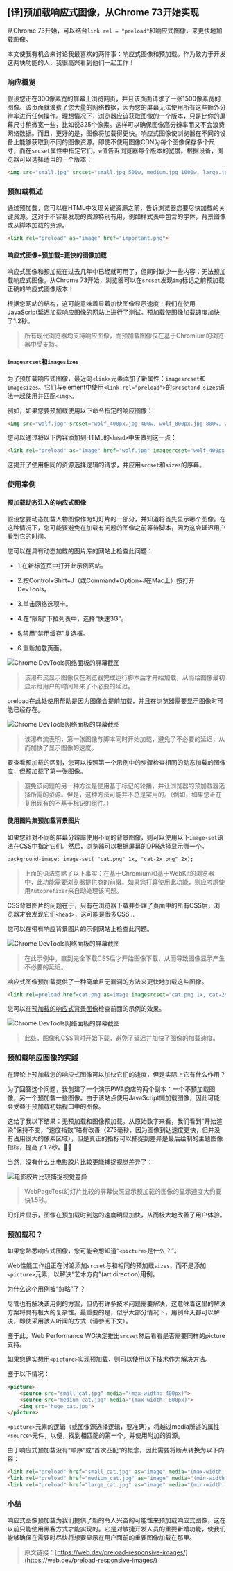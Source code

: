 ## [译]预加载响应式图像，从Chrome 73开始实现

从Chrome 73开始，可以结合`link rel = "preload"`和响应式图像，来更快地加载图像。

本文使我有机会来讨论我最喜欢的两件事：响应式图像和预加载。作为致力于开发这两块功能的人，我很高兴看到他们一起工作！

### 响应概览

假设您正在300像素宽的屏幕上浏览网页，并且该页面请求了一张1500像素宽的图像。该页面就浪费了您大量的网络数据，因为您的屏幕无法使用所有这些额外分辨率进行任何操作。理想情况下，浏览器应该获取图像的一个版本，只是比你的屏幕尺寸稍微宽一些，比如说325个像素。这样可以确保图像高分辨率而又不会浪费网络数据。而且，更好的是，图像将加载得更快。响应式图像使浏览器在不同的设备上能够获取到不同的图像资源。即使不使用图像CDN为每个图像保存多个尺寸，而在`srcset`属性中指定它们。`w`值告诉浏览器每个版本的宽度。根据设备，浏览器可以选择适当的一个版本：

```html
<img src="small.jpg" srcset="small.jpg 500w, medium.jpg 1000w, large.jpg 1500w" alt="…">
```

### 预加载概述

通过预加载，您可以在HTML中发现关键资源之前，告诉浏览器您要尽快加载的关键资源。这对于不容易发现的资源特别有用，例如样式表中包含的字体，背景图像或从脚本加载的资源。

```html
<link rel="preload" as="image" href="important.png">
```
#### 响应式图像+预加载=更快的图像加载

响应式图像和预加载在过去几年中已经就可用了，但同时缺少一些内容：无法预加载响应式图像。从Chrome 73开始，浏览器可以在`srcset`发现`img`标记之前预加载正确的响应式图像版本！

根据您网站的结构，这可能意味着显着加快图像显示速度！我们在使用JavaScript延迟加载响应图像的网站上进行了测试。预加载使图像加载速度加快了1.2秒。

> 所有现代浏览器均支持响应图像，而预加载图像仅在基于Chromium的浏览器中受支持。

#### `imagesrcset`和`imagesizes`

为了预加载响应式图像，最近向`<link>`元素添加了新属性：`imagesrcset`和`imagesizes`。它们与element中使用`<link rel="preload">`的`srcsetand sizes`语法一起使用并匹配`<img>`。

例如，如果您要预加载使用以下命令指定的响应图像：

```html
<img src="wolf.jpg" srcset="wolf_400px.jpg 400w, wolf_800px.jpg 800w, wolf_1600px.jpg 1600w" sizes="50vw" alt="A rad wolf">
```

您可以通过将以下内容添加到HTML的`<head>`中来做到这一点：

```html
<link rel="preload" as="image" href="wolf.jpg" imagesrcset="wolf_400px.jpg 400w, wolf_800px.jpg 800w, wolf_1600px.jpg 1600w" imagesizes="50vw">
```

这揭开了使用相同的资源选择逻辑的请求，并应用`srcset`和`sizes`的序幕。

### 使用案例

#### 预加载动态注入的响应式图像

假设您要动态加载人物图像作为幻灯片的一部分，并知道将首先显示哪个图像。在这种情况下，您可能要避免在加载有问题的图像之前等待脚本，因为这会延迟用户看到它的时间。

您可以在具有动态加载的图片库的网站上检查此问题：

- 1.在新标签页中打开此示例网站。

- 2.按Control+Shift+J（或Command+Option+J在Mac上）按打开DevTools。

- 3.单击网络选项卡。

- 4.在“限制”下拉列表中，选择“快速3G”。

- 5.禁用“禁用缓存”复选框。

- 6.重新加载页面。

![Chrome DevTools网络面板的屏幕截图](https://github.com/yzsunlei/javascript-article-translate/blob/master/images/2019/02/2019103001.png?raw=true)

> 该瀑布流显示图像仅在浏览器完成运行脚本后才开始加载，从而给图像最初显示给用户的时间带来了不必要的延迟。

preload在此处使用帮助是因为图像会提前加载，并且在浏览器需要显示图像时可能已经存在。

![Chrome DevTools网络面板的屏幕截图](https://github.com/yzsunlei/javascript-article-translate/blob/master/images/2019/02/2019103002.png?raw=true)

> 该瀑布流表明，第一张图像与脚本同时开始加载，避免了不必要的延迟，从而加快了显示图像的速度。

要查看预加载的区别，您可以按照第一个示例中的步骤检查相同的动态加载的图像库，但预加载了第一张图像。

> 避免该问题的另一种方法是使用基于标记的轮播，并让浏览器的预加载器选择所需的资源。但是，这种方法可能并不总是实用的。（例如，如果您正在复用现有的不基于标记的组件。）

#### 使用图片集预加载背景图片

如果您针对不同的屏幕分辨率使用不同的背景图像，则可以使用以下`image-set`语法在CSS中指定它们。然后，浏览器可以根据屏幕的DPR选择显示哪一个。

```html
background-image: image-set( "cat.png" 1x, "cat-2x.png" 2x);
```

> 上面的语法忽略了以下事实：在基于Chromium和基于WebKit的浏览器中，此功能需要浏览器提供商的前缀。如果您打算使用此功能，则应考虑使用`Autoprefixer`来自动处理该问题。

CSS背景图片的问题在于，只有在浏览器下载并处理了页面中的所有CSS后，浏览器才会发现它们`<head>`，这可能是很多CSS…

您可以在带有响应背景图片的示例网站上检查此问题。

![Chrome DevTools网络面板的屏幕截图](https://github.com/yzsunlei/javascript-article-translate/blob/master/images/2019/02/2019103003.png?raw=true)

> 在此示例中，直到完全下载CSS后才开始图像下载，从而导致图像显示产生不必要的延迟。

响应式图像预加载提供了一种简单且无漏洞的方法来更快地加载这些图像。

```html
<link rel=preload href=cat.png as=image imagesrcset="cat.png 1x, cat-2x.png 2x">
```

您可以在[预加载的响应式背景图像](https://responsive-preload.glitch.me/background_preload.html)检查前面的示例的效果。

![Chrome DevTools网络面板的屏幕截图](https://github.com/yzsunlei/javascript-article-translate/blob/master/images/2019/02/2019103004.png?raw=true)

> 此处，图像和CSS同时开始下载，避免了延迟并加快了图像的加载速度。

### 预加载响应图像的实践

在理论上预加载您的响应式图像可以加快它们的速度，但是实际上它有什么作用？

为了回答这个问题，我创建了一个演示PWA商店的两个副本：一个不预加载图像，另一个预加载一些图像。由于该站点使用JavaScript懒加载图像，因此可能会受益于预加载初始视口中的图像。

这给了我以下结果：无预加载和图像预加载。从原始数字来看，我们看到“开始渲染”保持不变，“速度指数”略有改善（273毫秒，因为图像到达速度更快，但并没有占用很大的像素区域），但是真正的指标可以捕捉到差异是最后绘制的主题图像指标，提高了1.2秒。🎉🎉

当然，没有什么比电影胶片比较更能捕捉视觉差异了：

![电影胶片比较捕捉视觉差异](https://github.com/yzsunlei/javascript-article-translate/blob/master/images/2019/02/2019103005.png?raw=true)

> WebPageTest幻灯片比较的屏幕快照显示预加载的图像的显示速度大约要快1.5秒。

幻灯片显示，图像在预加载时到达的速度明显加快，从而极大地改善了用户体验。

### 预加载和<picture>？

如果您熟悉响应式图像，您可能会想知道“`<picture>`是什么？”。

Web性能工作组正在讨论添加`srcset`与和相同的预加载`sizes`，而不是添加`<picture>`元素，以解决“艺术方向”(art direction)用例。

为什么这个用例被“忽略”了？

尽管也有解决该用例的方案，但仍有许多技术问题需要解决，这意味着这里的解决方案将具有极大的复杂性。最重要的是，似乎大部分情况下，用例今天都可以解决，即使采用骇人听闻的方式（请参阅下文）。

鉴于此，Web Performance WG决定推出`srcset`然后看看是否需要同样的picture支持。

如果您确实想用`<picture>`实现预加载，则可以使用以下技术作为解决方法。

鉴于以下情况：

```html
<picture>
    <source src="small_cat.jpg" media="(max-width: 400px)">
    <source src="medium_cat.jpg" media="(max-width: 800px)">
    <img src="huge_cat.jpg">
</picture>
```

`<picture>`元素的逻辑（或图像源选择逻辑，要准确），将越过media所述的属性`<source>`元件，以便，找到相匹配的第一个，并使用附加的资源。

由于响应式预加载没有“顺序”或“首次匹配”的概念，因此需要将断点转换为以下内容：

```html
<link rel="preload" href="small_cat.jpg" as="image" media="(max-width: 400px)">
<link rel="preload" href="medium_cat.jpg" as="image" media="(min-width: 400.1px) and (max-width: 800px)">
<link rel="preload" href="large_cat.jpg" as="image" media="(min-width: 800.1px)">
```

### 小结

响应式图像预加载为我们提供了新的令人兴奋的可能性来预加载响应式图像，这在以前只能使用黑客方式才能实现的。它是对敏捷开发人员的重要新增功能，使我们能够确保在需要时尽快将想要显示在用户面前的重要图像加载在那里。

> 原文链接：[https://web.dev/preload-responsive-images/](https://web.dev/preload-responsive-images/)